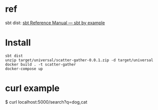 # ref
sbt dist:
[sbt Reference Manual — sbt by example](https://www.scala-sbt.org/1.x/docs/sbt-by-example.html#Reload+and+create+a+.zip+distribution)


# Install
```
sbt dist
unzip target/universal/scatter-gather-0.0.1.zip -d target/universal
docker build . -t scatter-gather
docker-compose up
```

# curl example
$ curl localhost:5000/search?q=dog,cat


